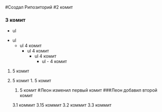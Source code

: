 #Создал Рипозиторий
#2 комит
### 3 комит
- ul
+ ul
  + ul 4 комит
    + ul 4 комит
      + ul 4 комит
        + ul - 4 комит
1. 5 комит
  1. 5 комит
    1. 5 комит
      1. 5 комит
     #Леон изменил первый комит
     ###Леон добавил второй комит
     
     3.1 коммит
     3.15 коммит
     3.2 коммит
     3.3 коммит
     
